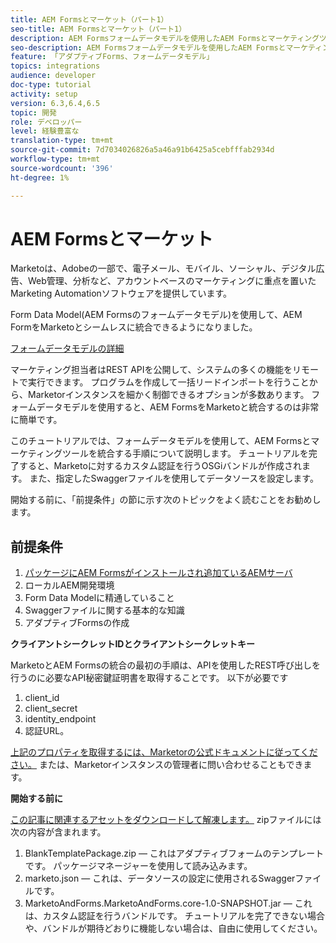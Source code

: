 ```yaml
---
title: AEM Formsとマーケット（パート1）
seo-title: AEM Formsとマーケット（パート1）
description: AEM Formsフォームデータモデルを使用したAEM Formsとマーケティングツールの統合に関するチュートリアルです。
seo-description: AEM Formsフォームデータモデルを使用したAEM Formsとマーケティングツールの統合に関するチュートリアルです。
feature: 「アダプティブForms、フォームデータモデル」
topics: integrations
audience: developer
doc-type: tutorial
activity: setup
version: 6.3,6.4,6.5
topic: 開発
role: デベロッパー
level: 経験豊富な
translation-type: tm+mt
source-git-commit: 7d7034026826a5a46a91b6425a5cebfffab2934d
workflow-type: tm+mt
source-wordcount: '396'
ht-degree: 1%

---
```



# AEM Formsとマーケット

Marketoは、Adobeの一部で、電子メール、モバイル、ソーシャル、デジタル広告、Web管理、分析など、アカウントベースのマーケティングに重点を置いたMarketing Automationソフトウェアを提供しています。

Form Data Model(AEM Formsのフォームデータモデル)を使用して、AEM FormをMarketoとシームレスに統合できるようになりました。

[フォームデータモデルの詳細](https://helpx.adobe.com/experience-manager/6-5/forms/using/data-integration.html)

マーケティング担当者はREST APIを公開して、システムの多くの機能をリモートで実行できます。 プログラムを作成して一括リードインポートを行うことから、Marketorインスタンスを細かく制御できるオプションが多数あります。 フォームデータモデルを使用すると、AEM FormsをMarketoと統合するのは非常に簡単です。

このチュートリアルでは、フォームデータモデルを使用して、AEM Formsとマーケティングツールを統合する手順について説明します。 チュートリアルを完了すると、Marketoに対するカスタム認証を行うOSGiバンドルが作成されます。 また、指定したSwaggerファイルを使用してデータソースを設定します。

開始する前に、「前提条件」の節に示す次のトピックをよく読むことをお勧めします。

## 前提条件

1. [パッケージにAEM Formsがインストールされ追加ているAEMサーバ](/help/forms/adaptive-forms/installing-aem-form-on-windows-tutorial-use.md)
1. ローカルAEM開発環境
1. Form Data Modelに精通していること
1. Swaggerファイルに関する基本的な知識
1. アダプティブFormsの作成

**クライアントシークレットIDとクライアントシークレットキー**

MarketoとAEM Formsの統合の最初の手順は、APIを使用したREST呼び出しを行うのに必要なAPI秘密鍵証明書を取得することです。 以下が必要です

1. client_id
1. client_secret
1. identity_endpoint
1. 認証URL。

[上記のプロパティを取得するには、Marketorの公式ドキュメントに従ってください。](https://developers.marketo.com/rest-api/) または、Marketorインスタンスの管理者に問い合わせることもできます。

**開始する前に**

[この記事に関連するアセットをダウンロードして解凍します。](assets/aemformsandmarketo.zip) zipファイルには次の内容が含まれます。

1. BlankTemplatePackage.zip — これはアダプティブフォームのテンプレートです。 パッケージマネージャーを使用して読み込みます。
1. marketo.json — これは、データソースの設定に使用されるSwaggerファイルです。
1. MarketoAndForms.MarketoAndForms.core-1.0-SNAPSHOT.jar — これは、カスタム認証を行うバンドルです。 チュートリアルを完了できない場合や、バンドルが期待どおりに機能しない場合は、自由に使用してください。
